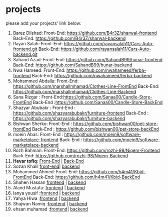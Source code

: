 # projects
please add your projects' link below:

1. Barez Dilshad:
Front-End: https://github.com/B4r3Z/sharwal-frontend
Back-End: https://github.com/B4r3Z/sharwal-backend
2. Rayan Salah:
Front-End: https://github.com/rayansalah11/Cars-Auto-frontend.git
Back-End: https://github.com/rayansalah11/Cars-Auto-backend.git
3. Sahand Azad:
Front-End: https://github.com/SahandB99/hunar-frontend
Back-End: https://github.com/SahandB99/hunar-backend
4. Nwa Hameed:
Front-End: https://github.com/nwahameed/ferba-frontend
Back-End: https://github.com/nwahameed/ferba-backend
5. Mohammed Abdalla: 
Front-End: https://github.com/marshallmhamad/Clothes-Line-FrontEnd
Back-End: https://github.com/marshallmhamad/Clothes-Line-Backend
6. Sana Rizgar :
Front-End:https://github.com/Sanaa00/Candle-Store-FrontEnd
Back-End :https://github.com/Sanaa00/Candle-Store-BackEnd
7. Shazyar Abubakr : 
Front-End : https://github.com/shazyarabubakr/furniture-frontend
Back-End : https://github.com/shazyarabubakr/furniture-backend
8. Bishwan Sherko:
Front-End : https://github.com/bishwan00/pet-store-frontEnd
Back-End : https://github.com/bishwan00/pet-store-backEnd
9. moein Abas:
Front-End : https://github.com/moein9/software-marketplace-frontend
Back-End : https://github.com/moein9/software-marketplace-backend
10. Rozh Bahman:
Front-End: https://github.com/rozhi-98/Niqem-Frontend
Back-End: https://github.com/rozhi-98/Niqem-Backend
11. **Hevar tofiq**:
   [Front-End](https://github.com/RageOfKurd/pallawan-frontend) |
   [Back-End](https://github.com/RageOfKurd/Fitness-Backend)
 12. Sozan Khalil [front-end](https://github.com/sozankhalil/asan-frontend)| [backend](https://github.com/sozankhalil/asan-backend)
 13.  Mohammed Ahmed:
Front-End: https://github.com/h4m41/Kbid-FrontEnd
Back-End: https://github.com/h4m41/Kbid-BackEnd
14. Shahen Hassan [frontend](https://github.com/ShahenHassan/Frontend) | [backend](https://github.com/ShahenHassan/Backend)
15. Aland Mustafa: [frontend](https://github.com/Alaaaand/online-shopping-front-end.git) | [backend](https://github.com/Alaaaand/online-shopping-backend.git)
16. lanya yousif :[frontend](https://github.com/lanyayousif/makeup-skincare-Ecommerce-project.git) | [backend](https://github.com/lanyayousif/Ecommerce_backend.git)
17. Yahya Hiwa :[frontend](https://github.com/yahyahiwa3/bikra-ecommerce-website.git) | [backend](https://github.com/yahyahiwa3/Bikra-backend.git)
18. Shajwan Namiq :[frontend](https://github.com/Shajwan-Namiq/BazaryGawra-Frontend) | [backend](https://github.com/Shajwan-Namiq/BazaryGawra-Backend)
19. ehsan muhamad :[frontend](https://github.com/wecho12/Frontend)| [backend](https://github.com/wecho12/backend)

 
